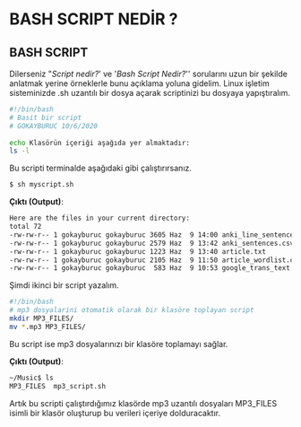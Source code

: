 # BASH SCRIPT NEDİR ? 

## BASH SCRIPT 

Dilerseniz "*Script nedir?*' ve '*Bash Script Nedir?*'' sorularını uzun bir şekilde anlatmak yerine örneklerle bunu açıklama yoluna gidelim. Linux işletim sisteminizde .sh uzantılı bir dosya açarak scriptinizi bu dosyaya yapıştıralım. 

```bash
#!/bin/bash
# Basit bir script
# GOKAYBURUC 10/6/2020
 
echo Klasörün içeriği aşağıda yer almaktadır:
ls -l
```



Bu scripti terminalde aşağıdaki gibi çalıştırırsanız.

```bash
$ sh myscript.sh 
```

**Çıktı (Output)**:

```bash
Here are the files in your current directory:
total 72
-rw-rw-r-- 1 gokayburuc gokayburuc 3605 Haz  9 14:00 anki_line_sentences.csv
-rw-rw-r-- 1 gokayburuc gokayburuc 2579 Haz  9 13:42 anki_sentences.csv
-rw-rw-r-- 1 gokayburuc gokayburuc 1223 Haz  9 13:40 article.txt
-rw-rw-r-- 1 gokayburuc gokayburuc 2105 Haz  9 11:50 article_wordlist.csv
-rw-rw-r-- 1 gokayburuc gokayburuc  583 Haz  9 10:53 google_trans_text.py
```



Şimdi ikinci bir script yazalım. 

```bash
#!/bin/bash
# mp3 dosyalarini otomatik olarak bir klasöre toplayan script
mkdir MP3_FILES/
mv *.mp3 MP3_FILES/
```

Bu script ise mp3 dosyalarınızı bir klasöre toplamayı sağlar.

**Çıktı (Output)**:

```bash
~/Music$ ls 
MP3_FILES  mp3_script.sh
```

Artık bu scripti çalıştırdığımız klasörde mp3 uzantılı dosyaları MP3_FILES isimli bir klasör oluşturup bu verileri içeriye dolduracaktır. 
